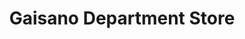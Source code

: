 ---
title: "Gaisano Department Store"
url: /valencia-city/gaisano-department-store/
shop: Warenhaus
---